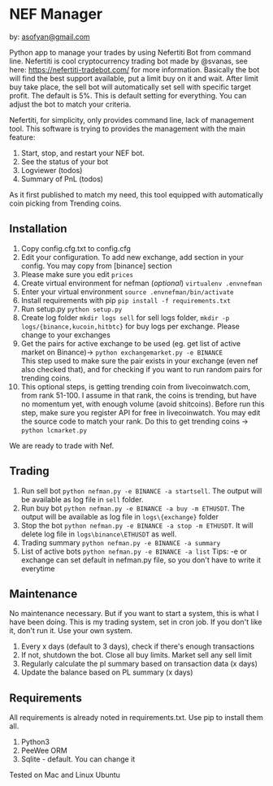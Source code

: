 # NEF Manager

by: asofyan@gmail.com

Python app to manage your trades by using Nefertiti Bot from command line. Nefertiti is cool cryptocurrency trading bot made by @svanas, see here: https://nefertiti-tradebot.com/ for more information. Basically the bot will find the best support available, put a limit buy on it and wait. After limit buy take place, the sell bot will automatically set sell with specific target profit. The default is 5%. This is default setting for everything. You can adjust the bot to match your criteria.

Nefertiti, for simplicity, only provides command line, lack of management tool. This software is trying to provides the management with the main feature:
1. Start, stop, and restart your NEF bot.
2. See the status of your bot
3. Logviewer (todos)
4. Summary of PnL (todos)

As it first published to match my need, this tool equipped with automatically coin picking from Trending coins.

## Installation
1. Copy config.cfg.txt to config.cfg
2. Edit your configuration. To add new exchange, add section in your config. You may copy from [binance] section
3. Please make sure you edit `prices`
4. Create virtual environment for nefman (*optional*) `virtualenv .envnefman`
5. Enter your virtual environment `source .envnefman/bin/activate`
6. Install requirements with pip `pip install -f requirements.txt`
7. Run setup.py `python setup.py`
8. Create log folder `mkdir logs sell` for sell logs folder, `mkdir -p logs/{binance,kucoin,hitbtc}` for buy logs per exchange. Please change to your exchanges
8. Get the pairs for active exchange to be used (eg. get list of active market on Binance)-> `python exchangemarket.py -e BINANCE`   
   This step used to make sure the pair exists in your exchange (even nef also checked that), and for checking if you want to run random pairs for trending coins.
9. This optional steps, is getting trending coin from livecoinwatch.com, from rank 51-100. I assume in that rank, the coins is trending, but have no momentum yet, with enough volume (avoid shitcoins). Before run this step, make sure you register API for free in livecoinwatch. You may edit the source code to match your rank. Do this to get trending coins -> `python lcmarket.py`

We are ready to trade with Nef.

## Trading
1. Run sell bot `python nefman.py -e BINANCE -a startsell`. The output will be available as log file in `sell` folder. 
2. Run buy bot `python nefman.py -e BINANCE -a buy -m ETHUSDT`. The output will be available as log file in `logs\{exchange}` folder
3. Stop the bot `python nefman.py -e BINANCE -a stop -m ETHUSDT`. It will delete log file in `logs\binance\ETHUSDT` as well.
4. Trading summary `python nefman.py -e BINANCE -a summary`
5. List of active bots `python nefman.py -e BINANCE -a list`
Tips: -e or exchange can set default in nefman.py file, so you don't have to write it everytime

## Maintenance
No maintenance necessary. But if you want to start a system, this is what I have been doing. This is my trading system, set in cron job. If you don't like it, don't run it. Use your own system.
1. Every x days (default to 3 days), check if there's enough transactions
2. If not, shutdown the bot. Close all buy limits. Market sell any sell limit
3. Regularly calculate the pl summary based on transaction data (x days)
4. Update the balance based on PL summary  (x days)


## Requirements
All requirements is already noted in requirements.txt. Use pip to install them all.
1. Python3
2. PeeWee ORM
3. Sqlite - default. You can change it

Tested on Mac and Linux Ubuntu

